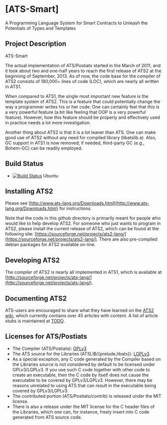 # [ATS-Smart]

A Programming Language System for Smart Contracts to Unleash the Potentials of Types
and Templates

## Project Description

ATS-Smart

The actual implementation of ATS/Postiats started in the March of
2011, and it took about two and one-half years to reach the first
release of ATS2 at the beginning of September, 2013. As of now, the
code base for the compiler of ATS2 consists of 180,000+ lines of code
(LOC), which are nearly all written in ATS1.

When compared to ATS1, the single most important new feature is the
template system of ATS2. This is a feature that could potentially
change the way a programmer writes his or her code. One can certainly
feel that this is a very powerful feature (a bit like feeling that OOP
is a very powerful feature). However, how this feature should be properly
and effectively used in practice needs a lot more investigation.

Another thing about ATS2 is that it is a lot leaner than ATS. One can make
good use of ATS2 without any need for compiled library (libatslib.a). Also,
GC support in ATS1 is now removed; if needed, third-party GC (e.g.,
Bohem-GC) can be readily employed.

## Build Status

* [![Build Status](https://travis-ci.org/ats-lang/ATS-Postiats-release.svg?branch=master)](https://travis-ci.org/ats-lang/ATS-Postiats-release) Ubuntu

## Installing ATS2

Please see
[http://www.ats-lang.org/Downloads.html](http://www.ats-lang.org/Downloads.html) for
instructions.

Note that the code in this github directory is primarily meant for people
who would like to help develop ATS2. For someone who just wants to program
in ATS2, please install the current release of ATS2, which can be found at
the following site:
[https://sourceforge.net/projects/ats2-lang/](https://sourceforge.net/projects/ats2-lang/).
There are also pre-compiled debian packages for ATS2 available on-line.

## Developing ATS2

The compiler of ATS2 is nearly all implemented in ATS1, which is available
at [http://sourceforge.net/projects/ats-lang/](http://sourceforge.net/projects/ats-lang/).

## Documenting ATS2

ATS-users are encouraged to share what they have learned on the
[ATS2 wiki](https://github.com/githwxi/ATS-Postiats/wiki), which currently
contains over 45 articles with content.  A list of article stubs is
maintained at [TODO](https://github.com/githwxi/ATS-Postiats/wiki/TODO).

## Licenses for ATS/Postiats

* The Compiler (ATS/Postiats):
  [GPLv3](https://github.com/githwxi/ATS-Postiats/blob/master/COPYING-gpl-3.0.txt)
* The ATS source for the Libraries (ATSLIB/{prelude,libats}):
  [LGPLv3](https://github.com/githwxi/ATS-Postiats/blob/master/COPYING-lgpl-3.0.txt).
* As a special exception, any C code generated by the Compiler based on the Libraries
  source is not considered by default to be licensed under GPLv3/LGPLv3. If you use such
  C code together with other code to create an executable, then the C code by itself does
  not cause the executable to be covered by GPLv3/LGPLv3. However, there may be reasons
  unrelated to using ATS that can result in the executable being covered by GPLv3/LGPLv3.
* The contributed portion (ATS/Postiats/contrib) is released under the MIT license.
* There is also a release under the MIT license for the C header files of the Libraries,
  which one can, for instance, freely insert into C code generated from ATS source code.
